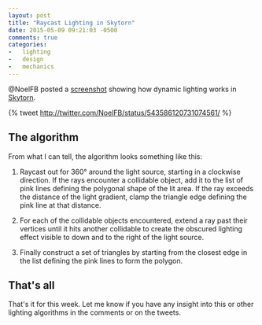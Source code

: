 ```yaml
---
layout: post
title: "Raycast Lighting in Skytorn"
date: 2015-05-09 09:21:03 -0500
comments: true
categories:
-   lighting
-   design
-   mechanics
---
```

@NoelFB posted a [screenshot](https://twitter.com/NoelFB/status/543586120731074561/photo/1) showing how dynamic lighting works in [Skytorn](http://skytorn-game.com/).

{% tweet http://twitter.com/NoelFB/status/543586120731074561/ %}

<!--more-->

## The algorithm

From what I can tell, the algorithm looks something like this:

1.  Raycast out for 360° around the light source, starting in a clockwise direction.  If the rays encounter a collidable object, add it to the list of pink lines defining the polygonal shape of the lit area.  If the ray exceeds the distance of the light gradient, clamp the triangle edge defining the pink line at that distance.

2.  For each of the collidable objects encountered, extend a ray past their vertices until it hits another collidable to create the obscured lighting effect visible to down and to the right of the light source.

3.  Finally construct a set of triangles by starting from the closest edge in the list defining the pink lines to form the polygon.

## That's all

That's it for this week.  Let me know if you have any insight into this or other lighting algorithms in the comments or on the tweets.

